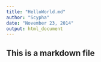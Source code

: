 ```yaml
---
title: "HelloWorld.md"
author: "Scypha"
date: "November 23, 2014"
output: html_document
---
```

## This is a markdown file
